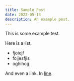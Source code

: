 ```yaml
---
title: Sample Post
date: 2022-05-14
description: An example post.
---
```


This is some example test.

Here is a list.

- fjoiejf
- foijesfjis
- oghihog

And even a link. In [line](https://www.google.com).
